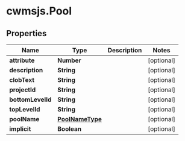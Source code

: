 # cwmsjs.Pool

## Properties

Name | Type | Description | Notes
------------ | ------------- | ------------- | -------------
**attribute** | **Number** |  | [optional] 
**description** | **String** |  | [optional] 
**clobText** | **String** |  | [optional] 
**projectId** | **String** |  | [optional] 
**bottomLevelId** | **String** |  | [optional] 
**topLevelId** | **String** |  | [optional] 
**poolName** | [**PoolNameType**](PoolNameType.md) |  | [optional] 
**implicit** | **Boolean** |  | [optional] 


